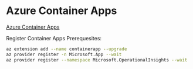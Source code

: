 # Azure Container Apps

[Azure Container Apps](https://learn.microsoft.com/en-us/azure/container-apps/)

Register Container Apps Prerequesites:

```bash
az extension add --name containerapp --upgrade
az provider register -n Microsoft.App --wait
az provider register --namespace Microsoft.OperationalInsights --wait
```